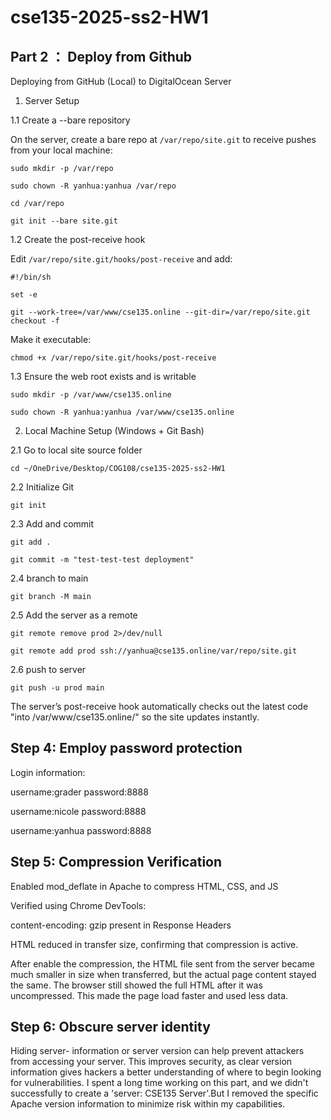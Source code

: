 # cse135-2025-ss2-HW1

## Part 2 ： Deploy from Github

Deploying from GitHub (Local) to DigitalOcean Server

1. Server Setup
   
1.1 Create a --bare repository

On the server, create a bare repo at `/var/repo/site.git` to receive pushes from your local machine:

`sudo mkdir -p /var/repo`

`sudo chown -R yanhua:yanhua /var/repo`

`cd /var/repo`

`git init --bare site.git`

1.2 Create the post-receive hook

Edit `/var/repo/site.git/hooks/post-receive` and add:

`#!/bin/sh`

`set -e`

`git --work-tree=/var/www/cse135.online --git-dir=/var/repo/site.git checkout -f`

Make it executable:

`chmod +x /var/repo/site.git/hooks/post-receive`

1.3 Ensure the web root exists and is writable

`sudo mkdir -p /var/www/cse135.online`

`sudo chown -R yanhua:yanhua /var/www/cse135.online`

2. Local Machine Setup (Windows + Git Bash)

2.1 Go to local site source folder

`cd ~/OneDrive/Desktop/COG108/cse135-2025-ss2-HW1`

2.2 Initialize Git

`git init`

2.3 Add and commit

`git add .`

`git commit -m "test-test-test deployment"`

2.4 branch to main

`git branch -M main`

2.5 Add the server as a remote

`git remote remove prod 2>/dev/null`

`git remote add prod ssh://yanhua@cse135.online/var/repo/site.git`

2.6 push to server

`git push -u prod main`

The server’s post-receive hook automatically checks out the latest code "into /var/www/cse135.online/" so the site updates instantly.

   
## Step 4: Employ password protection

Login information: 

username:grader
password:8888

username:nicole
password:8888

username:yanhua
password:8888


## Step 5: Compression Verification

Enabled mod_deflate in Apache to compress HTML, CSS, and JS

Verified using Chrome DevTools:

content-encoding: gzip present in Response Headers

HTML reduced in transfer size, confirming that compression is active.

After enable the compression, the HTML file sent from the server became much smaller in size when transferred, but the actual page content stayed the same. The browser still showed the full HTML after it was uncompressed. This made the page load faster and used less data.


## Step 6: Obscure server identity

Hiding server- information or server version can help prevent attackers from accessing your server. This improves security, as clear version information gives hackers a better understanding of where to begin looking for vulnerabilities. I spent a long time working on this part, and we didn't successfully to create a 'server: CSE135 Server'.But I removed the specific Apache version information to minimize risk within my capabilities.

